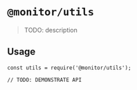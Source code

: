 # `@monitor/utils`

> TODO: description

## Usage

```
const utils = require('@monitor/utils');

// TODO: DEMONSTRATE API
```
